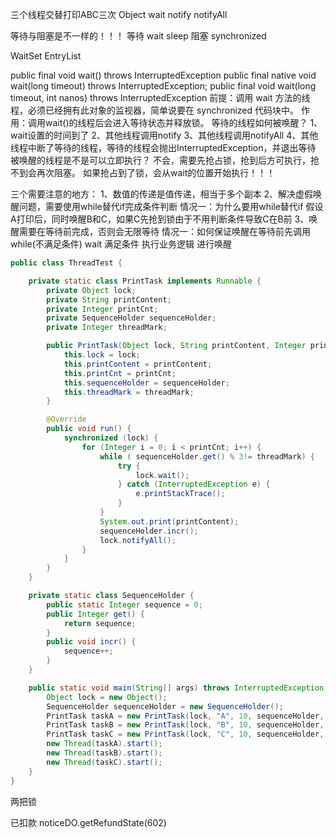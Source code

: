 
三个线程交替打印ABC三次
Object
    wait
    notify
    notifyAll




等待与阻塞是不一样的！！！
等待
    wait
    sleep
阻塞
    synchronized

WaitSet
EntryList

public final void wait() throws InterruptedException
public final native void wait(long timeout) throws InterruptedException;
public final void wait(long timeout, int nanos) throws InterruptedException
前提：调用 wait 方法的线程，必须已经拥有此对象的监视器，简单说要在 synchronized 代码块中。
作用：调用‌wait()的线程后会进入等待状态并释放锁。
等待的线程如何被唤醒？
1、‌wait设置的时间到了
2、其他线程调用notify
3、其他线程调用notifyAll
4、其他线程中断了等待的线程，等待的线程会抛出InterruptedException，并退出等待
被唤醒的线程是不是可以立即执行？
不会，需要先抢占锁，抢到后方可执行，抢不到会再次阻塞。
如果抢占到了锁，会从wait的位置开始执行！！！

三个需要注意的地方：
1、数值的传递是值传递，相当于多个副本
2、解决虚假唤醒问题，需要使用while替代if完成条件判断
情况一：为什么要用while替代if
假设A打印后，同时唤醒B和C，如果C先抢到锁由于不用判断条件导致C在B前
3、唤醒需要在等待前完成，否则会无限等待
情况一：如何保证唤醒在等待前先调用
while(不满足条件)
    wait
满足条件
    执行业务逻辑
    进行唤醒
```java
public class ThreadTest {

    private static class PrintTask implements Runnable {
        private Object lock;
        private String printContent;
        private Integer printCnt;
        private SequenceHolder sequenceHolder;
        private Integer threadMark;

        public PrintTask(Object lock, String printContent, Integer printCnt, SequenceHolder sequenceHolder, Integer threadMark) {
            this.lock = lock;
            this.printContent = printContent;
            this.printCnt = printCnt;
            this.sequenceHolder = sequenceHolder;
            this.threadMark = threadMark;
        }

        @Override
        public void run() {
            synchronized (lock) {
                for (Integer i = 0; i < printCnt; i++) {
                    while ( sequenceHolder.get() % 3!= threadMark) {
                        try {
                            lock.wait();
                        } catch (InterruptedException e) {
                            e.printStackTrace();
                        }
                    }
                    System.out.print(printContent);
                    sequenceHolder.incr();
                    lock.notifyAll();
                }
            }
        }
    }

    private static class SequenceHolder {
        public static Integer sequence = 0;
        public Integer get() {
            return sequence;
        }
        public void incr() {
            sequence++;
        }
    }

    public static void main(String[] args) throws InterruptedException {
        Object lock = new Object();
        SequenceHolder sequenceHolder = new SequenceHolder();
        PrintTask taskA = new PrintTask(lock, "A", 10, sequenceHolder, 0);
        PrintTask taskB = new PrintTask(lock, "B", 10, sequenceHolder, 1);
        PrintTask taskC = new PrintTask(lock, "C", 10, sequenceHolder, 2);
        new Thread(taskA).start();
        new Thread(taskB).start();
        new Thread(taskC).start();
    }
}
```




两把锁










已扣款
noticeDO.getRefundState(602)
